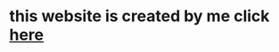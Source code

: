 # this website is created by me click <a href="http://royalbroadband.co.in" target="_blank">here</a>
